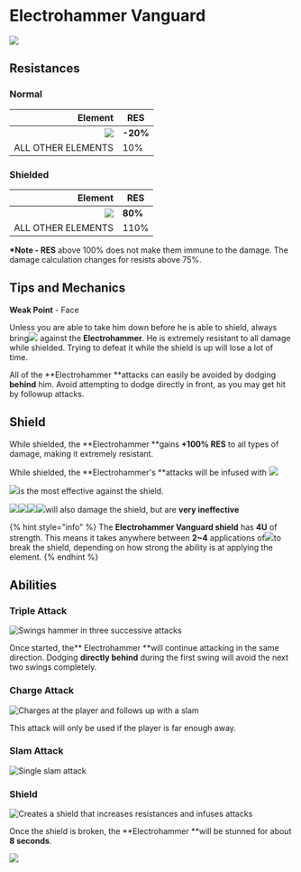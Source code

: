 # Electrohammer Vanguard

![](../../.gitbook/assets/fatui-electrohammer.jpg)

## Resistances

### Normal

|                                        Element | RES      |
| ---------------------------------------------: | -------- |
| ![](../../.gitbook/assets/physical\_small.png) | **-20%** |
|                             ALL OTHER ELEMENTS | 10%      |

### **Shielded**

|                                        Element | RES     |
| ---------------------------------------------: | ------- |
| ![](../../.gitbook/assets/physical\_small.png) | **80%** |
|                             ALL OTHER ELEMENTS | 110%    |

**\*Note - RES** above 100% does not make them immune to the damage. The damage calculation changes for resists above 75%.

## Tips and Mechanics

**Weak Point** - Face

Unless you are able to take him down before he is able to shield, always bring![](../../.gitbook/assets/cryo\_small.png) against the **Electrohammer**. He is extremely resistant to all damage while shielded. Trying to defeat it while the shield is up will lose a lot of time.

All of the **Electrohammer **attacks can easily be avoided by dodging **behind** him. Avoid attempting to dodge directly in front, as you may get hit by followup attacks.

## Shield

While shielded, the **Electrohammer **gains **+100% RES** to all types of damage, making it extremely resistant.

While shielded, the **Electrohammer's **attacks will be infused with ![](../../.gitbook/assets/electro\_small.png)

![](../../.gitbook/assets/cryo\_small.png)is the most effective against the shield.

![](../../.gitbook/assets/pyro\_small.png)![](../../.gitbook/assets/hydro\_small.png)![](../../.gitbook/assets/anemo\_small.png)![](../../.gitbook/assets/geo\_small.png)will also damage the shield, but are **very ineffective**

{% hint style="info" %}
The **Electrohammer Vanguard shield** has **4U** of strength. This means it takes anywhere between **2\~4** applications of![](../../.gitbook/assets/cryo\_small.png)to break the shield, depending on how strong the ability is at applying the element.
{% endhint %}

## Abilities

### Triple Attack

![Swings hammer in three successive attacks](../../.gitbook/assets/electrohammer\_triple\_attack.gif)

Once started, the** Electrohammer **will continue attacking in the same direction. Dodging **directly behind** during the first swing will avoid the next two swings completely.

### Charge Attack

![Charges at the player and follows up with a slam](../../.gitbook/assets/electrohammer\_charge.gif)

This attack will only be used if the player is far enough away.

### Slam Attack

![Single slam attack](../../.gitbook/assets/electrohammer\_slam.gif)

### Shield

![Creates a shield that increases resistances and infuses attacks](../../.gitbook/assets/electrohammer\_infuse.gif)

Once the shield is broken, the **Electrohammer **will be stunned for about **8 seconds**.

![](../../.gitbook/assets/electrohammer\_break.gif)
